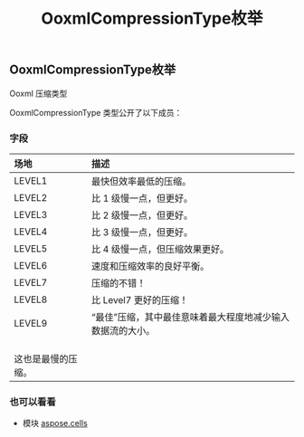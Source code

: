 ﻿---
title: OoxmlCompressionType枚举
second_title: Aspose.Cells for Python via .NET API 参考资料
description:
type: docs
weight: 2280
url: /zh/python-net/aspose.cells/ooxmlcompressiontype/
is_root: false
---
##  OoxmlCompressionType枚举
Ooxml 压缩类型



OoxmlCompressionType 类型公开了以下成员：

### 字段
|场地|描述|
| :- | :- |
| LEVEL1 |最快但效率最低的压缩。|
| LEVEL2 |比 1 级慢一点，但更好。|
| LEVEL3 |比 2 级慢一点，但更好。|
| LEVEL4 |比 3 级慢一点，但更好。|
| LEVEL5 |比 4 级慢一点，但压缩效果更好。|
| LEVEL6 |速度和压缩效率的良好平衡。|
| LEVEL7 |压缩的不错！|
| LEVEL8 |比 Level7 更好的压缩！|
| LEVEL9 | “最佳”压缩，其中最佳意味着最大程度地减少输入数据流的大小。<br/>这也是最慢的压缩。|



### 也可以看看
* 模块 [aspose.cells](..)
